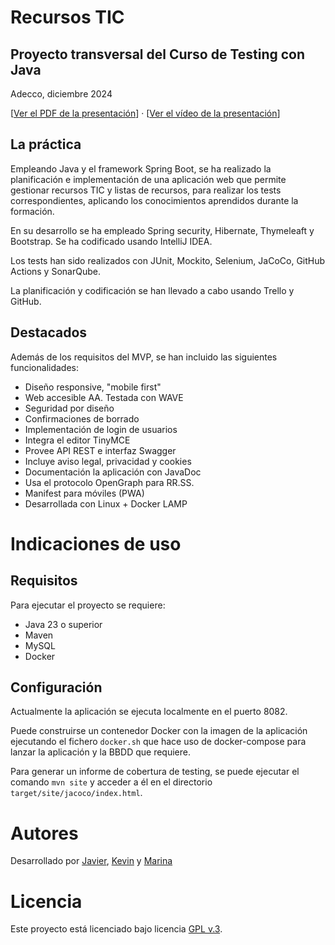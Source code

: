# Recursos TIC

## Proyecto transversal del Curso de Testing con Java
Adecco, diciembre 2024

[[Ver el PDF de la presentación](src/main/resources/static/doc/presentacion-recursos_tic.pdf)] · [[Ver el vídeo de la presentación](https://youtu.be/d_SeaUuKrMg)]

## La práctica

Empleando Java y el framework Spring Boot, se ha realizado la planificación e implementación de una aplicación web que permite gestionar recursos TIC y listas de recursos, para realizar los tests correspondientes, aplicando los conocimientos aprendidos durante la formación.

En su desarrollo se ha empleado Spring security, Hibernate, Thymeleaft y Bootstrap. Se ha codificado usando IntelliJ IDEA.

Los tests han sido realizados con JUnit, Mockito, Selenium, JaCoCo, GitHub Actions y SonarQube.

La planificación y codificación se han llevado a cabo usando Trello y GitHub.

## Destacados

Además de los requisitos del MVP, se han incluido las siguientes funcionalidades:

- Diseño responsive, "mobile first"
- Web accesible AA. Testada con WAVE
- Seguridad por diseño
- Confirmaciones de borrado
- Implementación de login de usuarios
- Integra el editor TinyMCE
- Provee API REST e interfaz Swagger
- Incluye aviso legal, privacidad y cookies
- Documentación la aplicación con JavaDoc
- Usa el protocolo OpenGraph para RR.SS.
- Manifest para móviles (PWA)
- Desarrollada con Linux + Docker LAMP

# Indicaciones de uso

## Requisitos

Para ejecutar el proyecto se requiere:

- Java 23 o superior
- Maven
- MySQL
- Docker

## Configuración

Actualmente la aplicación se ejecuta localmente en el puerto 8082.

Puede construirse un contenedor Docker con la imagen de la aplicación ejecutando el fichero `docker.sh` que hace uso de docker-compose para lanzar la aplicación y la BBDD que requiere.

Para generar un informe de cobertura de testing, se puede ejecutar el comando `mvn site` y acceder a él en el directorio `target/site/jacoco/index.html`.

# Autores

Desarrollado por [Javier](https://github.com/JavGuerra), [Kevin](https://github.com/kevinzamoraa) y [Marina](https://github.com/MarinaVallejo89)

# Licencia

Este proyecto está licenciado bajo licencia [GPL v.3](https://www.gnu.org/licenses/gpl-3.0.html).
